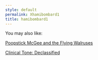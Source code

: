 ```yaml
---
style: default
permalink: Xhamibombard1
title: hamibombard1
---
```

You may also like:

[Poopstick McGee and the Flying Walruses](http://scp-wiki.net/poopstick-mcgee-and-the-flying-walruses)

[Clinical Tone: Declassified](http://scp-wiki.net/clinical-tone-declassified)
